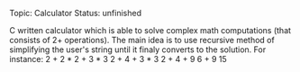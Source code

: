 Topic: Calculator
Status: unfinished

  C written calculator which is able to solve complex math computations (that consists of 2+ operations).
  The main idea is to use recursive method of simplifying the user's string until it finaly converts to the solution.
  For instance:
    2 + 2 * 2 + 3 * 3
    2 + 4 + 3 * 3
    2 + 4 + 9
    6 + 9
    15
